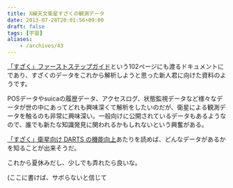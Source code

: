 ```yaml
---
title: X線天文衛星すざくの観測データ
date: 2013-07-28T20:01:56+09:00
draft: false
tags: [宇宙]
aliases:
    - /archives/43
---
```


[「すざく」ファーストステップガイド](http://cosmic.riken.jp/suzaku/help/guide/fstep/suzaku_fstep081117.pdf)という102ページにも渡るドキュメントにであり、すざくのデータをこれから解析しようと思った新人君に向けた資料のようです。

POSデータやsuicaの履歴データ、アクセスログ、状態監視データなど様々なデータが世の中にあってどれも興味深くて解析をしたいのだが、衛星による観測データを触るのも非常に興味深い。一般向けに公開されているデータもあるようなので、誰でも新たな知識発見に関われるかもしれないという興奮がある。

[「すざく」衛星向け DARTS の機能向上](http://www.isas.jaxa.jp/docs/PLAINnews/192_contents/192_2.html)あたりを読めば、どんなデータがあるかを知ることが出来そうだ。

これから夏休みだし、少しでも弄れたら良いな。
(ここに書けば、サボらないと信じて

